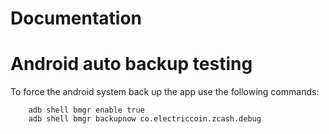 # Documentation

# Android auto backup testing

To force the android system back up the app use the following commands:
```
    adb shell bmgr enable true
    adb shell bmgr backupnow co.electriccoin.zcash.debug
```
